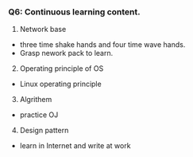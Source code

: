 ### Q6: Continuous learning content.  
1. Network base  
- three time shake hands and four time wave hands.  
- Grasp nework pack to learn.   
2. Operating principle of OS   
- Linux operating principle  
3. Algrithem  
- practice OJ  
4. Design pattern  
- learn in Internet and write at work  
